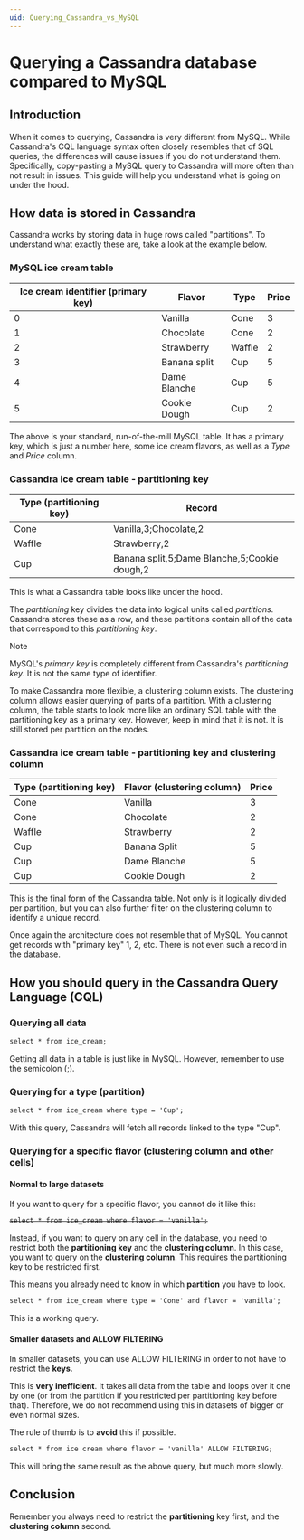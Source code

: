 ```yaml
---
uid: Querying_Cassandra_vs_MySQL
---
```


# Querying a Cassandra database compared to MySQL

## Introduction

When it comes to querying, Cassandra is very different from MySQL. While Cassandra's CQL language syntax often closely resembles that of SQL queries, the differences will cause issues if you do not understand them. Specifically, copy-pasting a MySQL query to Cassandra will more often than not result in issues. This guide will help you understand what is going on under the hood.

## How data is stored in Cassandra

Cassandra works by storing data in huge rows called "partitions". To understand what exactly these are, take a look at the example below.

### MySQL ice cream table

| **Ice cream identifier (primary key)** | **Flavor** | **Type** | **Price** |
|--|--|--|--|
| 0 | Vanilla | Cone | 3 |
| 1 | Chocolate | Cone | 2 |
| 2 | Strawberry | Waffle | 2 |
| 3 | Banana split | Cup | 5 |
| 4 | Dame Blanche | Cup | 5 |
| 5 | Cookie Dough | Cup | 2 |

The above is your standard, run-of-the-mill MySQL table. It has a primary key, which is just a number here, some ice cream flavors, as well as a *Type* and *Price* column.

### Cassandra ice cream table - partitioning key

| **Type (partitioning key)** | **Record** |
|--|--|
| Cone | Vanilla,3;Chocolate,2 |
| Waffle | Strawberry,2 |
| Cup | Banana split,5;Dame Blanche,5;Cookie dough,2 |

This is what a Cassandra table looks like under the hood.

The *partitioning* key divides the data into logical units called *partitions*. Cassandra stores these as a row, and these partitions contain all of the data that correspond to this *partitioning key*.

> [!NOTE]
> MySQL's *primary key* is completely different from Cassandra's *partitioning key*. It is not the same type of identifier.

To make Cassandra more flexible, a clustering column exists. The clustering column allows easier querying of parts of a partition. With a clustering column, the table starts to look more like an ordinary SQL table with the partitioning key as a primary key. However, keep in mind that it is not. It is still stored per partition on the nodes.

### Cassandra ice cream table - partitioning key and clustering column

| **Type (partitioning key)** | **Flavor (clustering column)** | **Price** |
|--|--|--|
| Cone | Vanilla | 3 |
| Cone | Chocolate | 2 |
| Waffle | Strawberry | 2 |
| Cup | Banana Split | 5 |
| Cup | Dame Blanche | 5 |
| Cup | Cookie Dough | 2 |

This is the final form of the Cassandra table. Not only is it logically divided per partition, but you can also further filter on the clustering column to identify a unique record.

Once again the architecture does not resemble that of MySQL. You cannot get records with "primary key" 1, 2, etc. There is not even such a record in the database.

## How you should query in the Cassandra Query Language (CQL)

### Querying all data

```txt
select * from ice_cream;
```

Getting all data in a table is just like in MySQL. However, remember to use the semicolon (;).

### Querying for a type (partition)

```txt
select * from ice_cream where type = 'Cup';
```

With this query, Cassandra will fetch all records linked to the type "Cup".

### Querying for a specific flavor (clustering column and other cells)

#### Normal to large datasets

If you want to query for a specific flavor, you cannot do it like this:

<strike>

```txt
select * from ice_cream where flavor = 'vanilla';
```

</strike>

Instead, if you want to query on any cell in the database, you need to restrict both the **partitioning key** and the **clustering column**. In this case, you want to query on the **clustering column**. This requires the partitioning key to be restricted first.

This means you already need to know in which **partition** you have to look.

```txt
select * from ice_cream where type = 'Cone' and flavor = 'vanilla';
```

This is a working query.

#### Smaller datasets and ALLOW FILTERING

In smaller datasets, you can use ALLOW FILTERING in order to not have to restrict the **keys**.

This is **very inefficient**. It takes all data from the table and loops over it one by one (or from the partition if you restricted per partitioning key before that). Therefore, we do not recommend using this in datasets of bigger or even normal sizes.

The rule of thumb is to **avoid** this if possible.

```txt
select * from ice cream where flavor = 'vanilla' ALLOW FILTERING;
```

This will bring the same result as the above query, but much more slowly.

## Conclusion

Remember you always need to restrict the **partitioning** key first, and the **clustering column** second.
